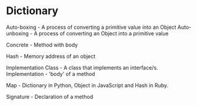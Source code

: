# Dictionary

Auto-boxing - A process of converting a primitive value into an Object
Auto-unboxing - A process of converting an Object into a primitive value

Concrete - Method with body

Hash - Memory address of an object

Implementation Class - A class that implements an interface/s.
Implementation - 'body' of a method

Map - Dictionary in Python, Object in JavaScript and Hash in Ruby.

Signature - Declaration of a method
